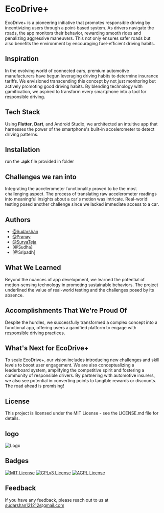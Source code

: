 
# EcoDrive+

EcoDrive+ is a pioneering initiative that promotes responsible driving by incentivizing users through a point-based system. As drivers navigate the roads, the app monitors their behavior, rewarding smooth rides and penalizing aggressive maneuvers. This not only ensures safer roads but also benefits the environment by encouraging fuel-efficient driving habits.


## Inspiration

In the evolving world of connected cars, premium automotive manufacturers have begun leveraging driving habits to determine insurance tariffs. We envisioned transcending this concept by not just monitoring but actively promoting good driving habits. By blending technology with gamification, we aspired to transform every smartphone into a tool for responsible driving.


## Tech Stack

Using **Flutter**, **Dart**, and Android Studio, we architected an intuitive app that harnesses the power of the smartphone's built-in accelerometer to detect driving patterns.
## Installation

run the **.apk** file provided in folder
## Challenges we ran into

Integrating the accelerometer functionality proved to be the most challenging aspect. The process of translating raw accelerometer readings into meaningful insights about a car's motion was intricate. Real-world testing posed another challenge since we lacked immediate access to a car.




## Authors

- [@Sudarshan](https://github.com/sudarsh177)
- [@Pranay](https://github.com/pranaytelukuntla)
- [@SuryaTeja](https://github.com/SuryaTeja-N)
- [@Sudha]
- [@Sripadh]



## What We Learned

Beyond the nuances of app development, we learned the potential of motion-sensing technology in promoting sustainable behaviors. The project underlined the value of real-world testing and the challenges posed by its absence.

## Accomplishments That We're Proud Of

Despite the hurdles, we successfully transformed a complex concept into a functional app, offering users a gamified platform to engage with responsible driving practices.
## What's Next for EcoDrive+

To scale EcoDrive+, our vision includes introducing new challenges and skill levels to boost user engagement. We are also conceptualizing a leaderboard system, amplifying the competitive spirit and fostering a community of responsible drivers. By partnering with automotive insurers, we also see potential in converting points to tangible rewards or discounts. The road ahead is promising!
## License

This project is licensed under the MIT License - see the LICENSE.md file for details.


## logo

![Logo](https://i.postimg.cc/PfcQyvcw/Eco-Drive-logos.jpg)


## Badges

[![MIT License](https://img.shields.io/badge/License-MIT-green.svg)](https://choosealicense.com/licenses/mit/)
[![GPLv3 License](https://img.shields.io/badge/License-GPL%20v3-yellow.svg)](https://opensource.org/licenses/)
[![AGPL License](https://img.shields.io/badge/license-AGPL-blue.svg)](http://www.gnu.org/licenses/agpl-3.0)


## Feedback

If you have any feedback, please reach out to us at sudarshan121212@gmail.com

